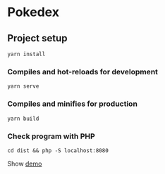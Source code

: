 # Pokedex

## Project setup
```
yarn install
```

### Compiles and hot-reloads for development
```
yarn serve
```

### Compiles and minifies for production
```
yarn build
```

### Check program with PHP
```
cd dist && php -S localhost:8080
```

Show [demo](https://ridwan-p.github.io/pokedex/)